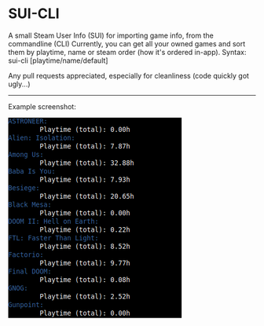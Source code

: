 # SUI-CLI
A small Steam User Info (SUI) for importing game info, from the commandline (CLI)
Currently, you can get all your owned games and sort them by playtime, name or steam order (how it's ordered in-app).
Syntax:
sui-cli <user-id> <api-key> [playtime/name/default]
  
Any pull requests appreciated, especially for cleanliness (code quickly got ugly...)

---

Example screenshot:

![the start of my output sorted by name :)](/SUI-CLI.png)
